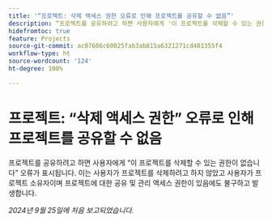 ```yaml
---
title: '“프로젝트: 삭제 액세스 권한 오류로 인해 프로젝트를 공유할 수 없음”'
description: “프로젝트를 공유하려고 하면 사용자에게 '이 프로젝트를 삭제할 수 있는 권한이 없습니다' 오류가 표시됩니다. 이는 사용자가 프로젝트를 삭제하려고 하지 않았고 사용자가 프로젝트 소유자이며 프로젝트에 대한 공유 및 관리 액세스 권한이 있음에도 불구하고 발생합니다.”
hidefromtoc: true
feature: Projects
source-git-commit: ac07686c60025fab3ab815a6321271cd401355f4
workflow-type: ht
source-wordcount: '124'
ht-degree: 100%

---
```



# 프로젝트: “삭제 액세스 권한” 오류로 인해 프로젝트를 공유할 수 없음

프로젝트를 공유하려고 하면 사용자에게 “이 프로젝트를 삭제할 수 있는 권한이 없습니다” 오류가 표시됩니다. 이는 사용자가 프로젝트를 삭제하려고 하지 않았고 사용자가 프로젝트 소유자이며 프로젝트에 대한 공유 및 관리 액세스 권한이 있음에도 불구하고 발생합니다.

_2024년 9월 25일에 처음 보고되었습니다._
